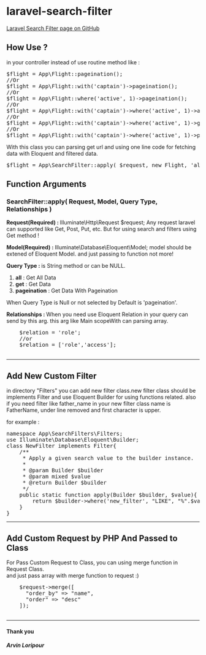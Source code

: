 # laravel-search-filter

<a href="https://arvinlp.github.io/laravel-search-filter/" title="Laravel Search Filter">Laravel Search Filter page on GitHub</a>

<h2>How Use ?</h2>
<p>in your controller instead of use routine method like :</p>
<pre>
$flight = App\Flight::pageination();
//Or
$flight = App\Flight::with('captain')->pageination();
//Or
$flight = App\Flight::where('active', 1)->pageination();
//Or
$flight = App\Flight::with('captain')->where('active', 1)->all();
//Or
$flight = App\Flight::with('captain')->where('active', 1)->get();
//Or
$flight = App\Flight::with('captain')->where('active', 1)->pageination();
</pre>
<p>
With this class you can parsing get url and using one line code for fetching data with Eloquent and filtered data.
</p>
<pre>
$flight = App\SearchFilter::apply( $request, new Flight, 'all', 'captain' );
</pre>

<h2>Function Arguments</h2>
<h3>SearchFilter::apply( Request, Model, Query Type, Relationships )</h3>
<p>
  <strong>Request(Required) : </strong>
  Illuminate\Http\Request $request;
  Any request laravel can supported like Get, Post, Put, etc.
  But for using search and filters using Get method !
</p>
<p>
  <strong>Model(Required) : </strong>
  Illuminate\Database\Eloquent\Model;
  model should be extened of Eloquent Model. and just passing to function not more!
</p>
<p>
  <strong>Query Type : </strong>
  is String method or can be NULL.
  <ol>
    <li> <b>all</b> : Get All Data</li>
    <li> <b>get</b> : Get Data</li>
    <li> <b>pageination</b> : Get Data With Pageination</li>
  </ol>
  When Query Type is Null or not selected by Default is 'pageination'.
</p>
<p>
  <strong>Relationships : </strong>
  When you need use Eloquent Relation in your query can send by this arg.
  this arg like Main scopeWith can parsing array.
  <pre>
    $relation = 'role';
    //or
    $relation = ['role','access'];
  </pre>
</p>
<hr>
<h2>Add New Custom Filter</h2>
<p>
  in directory "Filters" you can add new filter class.new filter class should be implements Filter and use Eloquent Builder for using functions related.
  also if you need filter like father_name in your new filter class name is FatherName, under line removed and first character is upper.
</p>
<p>for example :</p>
<pre>
namespace App\SearchFilters\Filters;
use Illuminate\Database\Eloquent\Builder;
class NewFilter implements Filter{
    /**
     * Apply a given search value to the builder instance.
     *
     * @param Builder $builder
     * @param mixed $value
     * @return Builder $builder
     */
    public static function apply(Builder $builder, $value){
        return $builder->where('new_filter', "LIKE", "%".$value."%" );
    }
}
</pre>
<hr>
<h2>Add Custom Request by PHP And Passed to Class</h2>
<p>For Pass Custom Request to Class, you can using merge function in Request Class.<br> and just pass array with merge function to request :)</p>
  <pre>
    $request->merge([
      "order_by" => "name",
      "order" => "desc"
    ]);
  </pre>
<hr>
<h4>Thank you</h4>
<h5>Arvin Loripour</h5>
